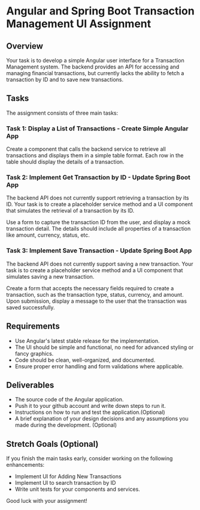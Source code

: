 # Angular and Spring Boot Transaction Management UI Assignment

## Overview

Your task is to develop a simple Angular user interface for a Transaction Management system. The backend provides an API for accessing and managing financial transactions, but currently lacks the ability to fetch a transaction by ID and to save new transactions.

## Tasks

The assignment consists of three main tasks:

### Task 1: Display a List of Transactions - Create Simple Angular App

Create a component that calls the backend service to retrieve all transactions and displays them in a simple table format. Each row in the table should display the details of a transaction.

### Task 2: Implement Get Transaction by ID - Update Spring Boot App

The backend API does not currently support retrieving a transaction by its ID. Your task is to create a placeholder service method and a UI component that simulates the retrieval of a transaction by its ID.

Use a form to capture the transaction ID from the user, and display a mock transaction detail. The details should include all properties of a transaction like amount, currency, status, etc.

### Task 3: Implement Save Transaction - Update Spring Boot App

The backend API does not currently support saving a new transaction. Your task is to create a placeholder service method and a UI component that simulates saving a new transaction.

Create a form that accepts the necessary fields required to create a transaction, such as the transaction type, status, currency, and amount. Upon submission, display a message to the user that the transaction was saved successfully.

## Requirements

- Use Angular's latest stable release for the implementation.
- The UI should be simple and functional, no need for advanced styling or fancy graphics.
- Code should be clean, well-organized, and documented.
- Ensure proper error handling and form validations where applicable.

## Deliverables

- The source code of the Angular application.
- Push it to your github account and write down steps to run it.
- Instructions on how to run and test the application.(Optional)
- A brief explanation of your design decisions and any assumptions you made during the development. (Optional)


## Stretch Goals (Optional)

If you finish the main tasks early, consider working on the following enhancements:

- Implement UI for Adding New Transactions 
- Implement UI to search transaction by ID
- Write unit tests for your components and services.

Good luck with your assignment!
